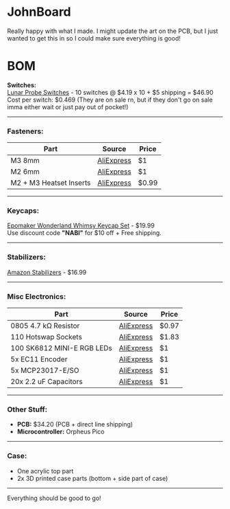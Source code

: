 # JohnBoard

Really happy with what I made. I might update the art on the PCB, but I just wanted to get this in so I could make sure everything is good!

# BOM

**Switches:**  
[Lunar Probe Switches](https://milktooth.com/products/switches/lunar-probe?gQT=2) - 10 switches @ $4.19 x 10 + $5 shipping = $46.90  
Cost per switch: $0.469  (They are on sale rn, but if they don't go on sale imma either wait or just pay out of pocket!)

---

### **Fasteners:**

| Part | Source | Price |
| --- | --- | --- |
| M3 8mm | [AliExpress](https://www.aliexpress.us/item/3256802339245383.html) | $1 |
| M2 6mm | [AliExpress](https://www.aliexpress.us/item/3256802339245383.html) | $1 |
| M2 + M3 Heatset Inserts | [AliExpress](https://www.aliexpress.us/item/3256808121179248.html) | $0.99 |

---

### **Keycaps:**

[Epomaker Wonderland Whimsy Keycap Set](https://epomaker.com/products/epomaker-wonderland-whimsy-keycap-set) - $19.99  
Use discount code **"NABI"** for $10 off + Free shipping.

---

### **Stabilizers:**

[Amazon Stabilizers](https://a.co/d/c0ZE1H9) - $16.99

---

### **Misc Electronics:**

| Part | Source | Price |
| --- | --- | --- |
| 0805 4.7 kΩ Resistor | [AliExpress](https://www.aliexpress.us/item/3256804579227354.html?channel=twinner) | $0.97 |
| 110 Hotswap Sockets | [AliExpress](https://www.aliexpress.us/item/3256806866334888.html) | $1.83 |
| 100 SK6812 MINI-E RGB LEDs | [AliExpress](https://www.aliexpress.us/item/3256805007401420.html) | $1 |
| 5x EC11 Encoder | [AliExpress](https://www.aliexpress.us/item/3256804721655912.html) | $1 |
| 5x MCP23017-E/SO | [AliExpress](https://www.aliexpress.us/item/3256804879739346.html) | $1 |
| 20x 2.2 uF Capacitors| [AliExpress](https://www.aliexpress.us/item/3256802575315688.html) | $1 |
---

### **Other Stuff:**

- **PCB:** $34.20 (PCB + direct line shipping)  
- **Microcontroller:** Orpheus Pico  

---

### **Case:**

- One acrylic top part  
- 2x 3D printed case parts (bottom + side part of case)  

---

Everything should be good to go!
